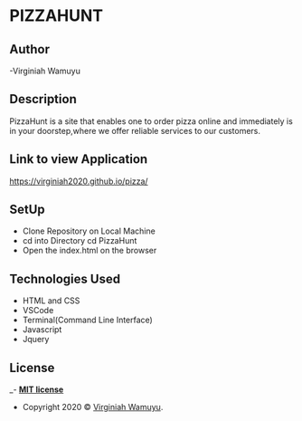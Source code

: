 # PIZZAHUNT

## Author

-Virginiah Wamuyu

## Description

PizzaHunt is a site that enables one to order pizza online and immediately is in your doorstep,where we offer reliable services to our customers.

## Link to view Application
https://virginiah2020.github.io/pizza/

## SetUp
- Clone Repository on Local Machine 
- cd into Directory  cd PizzaHunt
- Open the index.html on the browser

## Technologies Used
- HTML and CSS
- VSCode
- Terminal(Command Line Interface)
- Javascript
- Jquery

## License
_- **[MIT license](http://opensource.org/licenses/mit-license.php)**
- Copyright 2020 © <a href="#" target="_blank">Virginiah Wamuyu</a>.